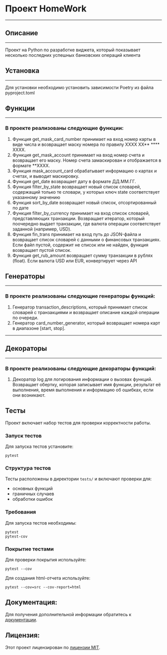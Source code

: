 # Проект HomeWork
___

## Описание
___
Проект на Python по разработке виджета, который показывает несколько последних успешных банковских операций клиента

## Установка
___
Для установки необходимо установить зависимости Poetry из файла pyproject.toml

## Функции
___
### В проекте реализованы следующие функции:
1. Функция get_mask_card_number принимает на вход номер карты в виде
    числа и возвращает маску номера по правилу
    XXXX XX** **** XXXX.
2. Функция get_mask_account принимает на вход номер счета и возвращает его маску.
    Номер счета замаскирован и отображается в формате **XXXX.
3. Функция mask_account_card обрабатывает информацию о картах и счетах, и выводит маскировку.
4. Функция get_date возвращает дату в формате ДД.ММ.ГГ.
5. Функция filter_by_state возвращает новый список словарей, содержащий только те словари,
    у которых ключ state соответствует указанному значению
6. Функция sort_by_date возвращает новый список, отсортированный по дате
5. Функция filter_by_currency принимает на вход список словарей, представляющих транзакции.
    Возвращает итератор, который поочередно выдает транзакции, где валюта операции
    соответствует заданной (например, USD).
6. Функция fin_trans принимает на вход путь до JSON-файла и возвращает список словарей с данными
    о финансовых транзакциях. Если файл пустой, содержит не список или не найден,
    функция возвращает пустой список.
7. Функция get_rub_amount возвращает сумму транзакции в рублях (float).
    Если валюта USD или EUR, конвертирует через API

## Генераторы
___
### В проекте реализованы следующие генераторы функций:
1. Генератор transaction_descriptions, который принимает список словарей с транзакциями и возвращает описание каждой операции
    по очереди.
2. Генератор card_number_generator, который возвращает номера карт в диапазоне [start, stop].
___
## Декораторы
___
### В проекте реализованы следующие декораторы функций:
1. Декоратор log для логирования информации о вызовах функций.
    Возвращает обертку, которая записывает имя функции, результат её выполнения,
    время выполнения и информацию об ошибках, если они возникают.


## Тесты
Проект включает набор тестов для проверки корректности работы.
### Запуск тестов
Для запуска тестов установите:
```
pytest
```
### Структура тестов
Тесты расположены в директории `tests/` и включают проверки для:
* основных функций
* граничных случаев
* обработки ошибок
### Требования
Для запуска тестов необходимы:
```
pytest
pytest-cov
```
### Покрытие тестами
Для проверки покрытия используйте:
```
pytest --cov
```
Для создания html-отчета используйте:
```
pytest --cov=src --cov-report=html
```
## Документация:
Для получения дополнительной информации обратитесь к [документации](README.md).
## Лицензия:
Этот проект лицензирован по [лицензии MIT](LICENSE).